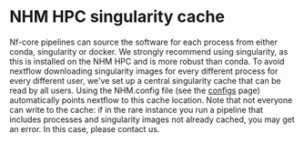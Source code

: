 # NHM HPC singularity cache

Nf-core pipelines can source the software for each process from either conda, singularity or docker. We strongly recommend using singularity, as this is installed on the NHM HPC and is more robust than conda. To avoid nextflow downloading singularity images for every different process for every different user, we've set up a central singularity cache that can be read by all users. Using the NHM.config file (see the [configs](configs.md) page) automatically points nextflow to this cache location. Note that not everyone can write to the cache: if in the rare instance you run a pipeline that includes processes and singularity images not already cached, you may get an error. In this case, please contact us.
